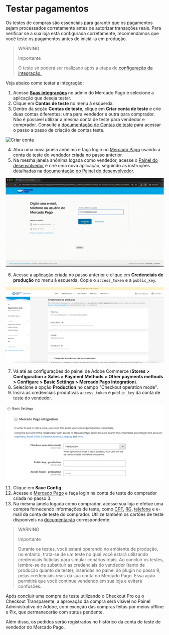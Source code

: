 # Testar pagamentos

Os testes de compras são essenciais para garantir que os pagamentos sejam processados corretamente antes de autorizar transações reais. Para verificar se a sua loja está configurada corretamente, recomendamos que você teste os pagamentos antes de iniciá-la em produção. 

> WARNING
> 
> Importante
>
> O teste só poderá ser realizado após a etapa de [configuração da integração.](/developers/pt/docs/adobe-commerce/integration-configuration)


Veja abaixo como testar a integração:
1. Acesse **[Suas integrações](https://www.mercadopago.com/developers/panel/app)** no admin do Mercado Pago e selecione a aplicação que deseja testar. 
2. Clique em **Contas de teste** no menu à esquerda.
3. Dentro da seção **Contas de teste**, clique em **Criar conta de teste** e crie duas contas diferentes: uma para vendedor e outra para comprador. Não é possível utilizar a mesma conta de teste para vendedor e comprador. Consulte a [documentação de Contas de teste](/developers/pt/docs/adobe-commerce/additional-content/your-integrations/test/accounts) para acessar o passo a passo de criação de contas teste.

![Criar conta](/images/adobe-commerce/test-create-account.gif)

4. Abra uma nova janela anônima e faça login no [Mercado Pago](https://www.mercadolivre.com/jms/mlb/lgz/msl/login/H4sIAAAAAAAEA42QTU_DMAyG_0sPnNAGQuJjUoXSUrZq6zrWDTYuVpZ4aUTSVGlKhxD_nbTAnaOf149j5zNQRsgK3EeNwSTAU60kky44D2pF3dFYDZL7QNceNdLhb6kOfQu1VKND2wSTz36QQB6hl_pRR6oa9E20dSUclek8G97yTDaAJ-9VVEGHh3eJffpnCOOL0rm6mYzHXdeNNFpGuampMCNm9OhgxzWV_J4ZjuHDZbFaXOyn-VnrNDSmtQxDYYxQOBCNXLY6bJBaVg6EUe11UYXZIoJsBVMgOUTzF9hBkZB1PIN0WWxgsytglmfJj2Mqh5ULh6SnXhwCf4UOY5KtyHJGhv7BTjfbOM2XZAGr7To_09Q5cMao8Obi9uru-vryB3XG8v-uIZiSPExIStMnc4jLLK35x_yE8bQk2fMueUxJdAXYvW4TQvakICQR85s9PEDUJcHXuf_fxi9hKXsLJs62-PUNyyMqtf0BAAA/user) usando a conta de teste do vendedor criada no passo anterior.
5. Na mesma janela anônima logada como vendedor, acesse o [Painel do desenvolvedor](https://www.mercadopago.com/developers/panel/app) e crie uma nova aplicação, seguindo as instruções detalhadas na [documentação do Painel do desenvolvedor.](/developers/pt/docs/adobe-commerce/additional-content/your-integrations/dashboard)

![Login](/images/adobe-commerce/test-login.gif)

6. Acesse a aplicação criada no passo anterior e clique em **Credenciais de produção** no menu à esquerda. Copie o `access_token` e a `public_key`.

![Credenciais de produção](/images/adobe-commerce/test-prod-credentials.png)

7. Vá até as configurações do painel de Adobe Commerce (**Stores > Configuration > Sales > Payment Methods > Other payments methods > Configure > Basic Settings > Mercado Pago Integration**).
8. Selecione a opção **Production** no campo "Checkout operation mode".
9. Insira as credenciais produtivas `access_token` e  `public_key` da conta de teste do vendedor.

![Painel](/images/adobe-commerce/test-adobe-commerce.png)

11. Clique em **Save Config**.
12. Acesse o [Mercado Pago](https://www.mercadolivre.com/jms/mlb/lgz/msl/login/H4sIAAAAAAAEA42QTU_DMAyG_0sPnNAGQuJjUoXSUrZq6zrWDTYuVpZ4aUTSVGlKhxD_nbTAnaOf149j5zNQRsgK3EeNwSTAU60kky44D2pF3dFYDZL7QNceNdLhb6kOfQu1VKND2wSTz36QQB6hl_pRR6oa9E20dSUclek8G97yTDaAJ-9VVEGHh3eJffpnCOOL0rm6mYzHXdeNNFpGuampMCNm9OhgxzWV_J4ZjuHDZbFaXOyn-VnrNDSmtQxDYYxQOBCNXLY6bJBaVg6EUe11UYXZIoJsBVMgOUTzF9hBkZB1PIN0WWxgsytglmfJj2Mqh5ULh6SnXhwCf4UOY5KtyHJGhv7BTjfbOM2XZAGr7To_09Q5cMao8Obi9uru-vryB3XG8v-uIZiSPExIStMnc4jLLK35x_yE8bQk2fMueUxJdAXYvW4TQvakICQR85s9PEDUJcHXuf_fxi9hKXsLJs62-PUNyyMqtf0BAAA/user) e faça login na conta de teste do comprador criada no passo 3.
13. Na mesma janela logada como comprador, acesse sua loja e efetue uma compra fornecendo informações de teste, como [CPF](https://www.4devs.com.br/gerador_de_cpf), [RG](https://www.4devs.com.br/gerador_de_rg), [telefone](https://geradornv.com.br/gerador-telefone/) e e-mail da conta de teste do comprador. Utilize também os cartões de teste disponíveis na [documentação](/developers/pt/docs/adobe-commerce/additional-content/your-integrations/test/cards) correspondente.

> WARNING
> 
> Importante
>
> Durante os testes, você estará operando no ambiente de produção, no entanto, trata-se de um teste no qual você estará utilizando credenciais fictícias para simular cenários reais. Ao concluir os testes, lembre-se de substituir as credenciais do vendedor (tanto de produção quanto de teste), inseridas no painel do plugin no passo 9, pelas credenciais reais da sua conta no Mercado Pago. Essa ação permitirá que você continue vendendo em sua loja e evitará confusões.

Após concluir uma compra de teste utilizando o Checkout Pro ou o Checkout Transparente, a aprovação da compra será visível no Painel Administrativo de Adobe, com exceção das compras feitas por meios offline e Pix, que permanecerão com status pendente.

Além disso, os pedidos serão registrados no histórico da conta de teste de vendedor do Mercado Pago.